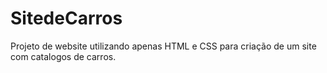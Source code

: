 # SitedeCarros
Projeto de website utilizando apenas HTML e CSS para criação de um site com catalogos de carros.
